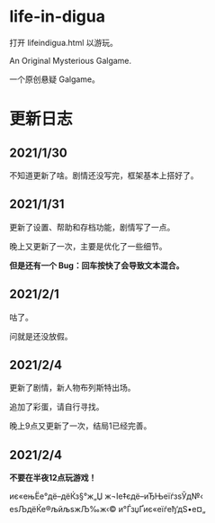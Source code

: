 # life-in-digua

打开 lifeindigua.html 以游玩。

An Original Mysterious Galgame.    

一个原创悬疑 Galgame。

# 更新日志

## 2021/1/30

不知道更新了啥。剧情还没写完，框架基本上搭好了。  

## 2021/1/31

更新了设置、帮助和存档功能，剧情写了一点。   

晚上又更新了一次，主要是优化了一些细节。   

**但是还有一个 Bug：回车按快了会导致文本混合。**

## 2021/2/1   

咕了。   

问就是还没放假。

## 2021/2/4   

更新了剧情，新人物布列斯特出场。   

追加了彩蛋，请自行寻找。   

晚上9点又更新了一次，结局1已经完善。   

## 2021/2/4  

**不要在半夜12点玩游戏！**

иє«ењЁе°дё–дёЌз§°ж„Џ ж¬Іе‡єдё–иЂЊеїѓзѕЎд№‹ еѕЉдёЌе®љйљѕжЉ‰ж‹© и°ЃзџҐиє«еїѓеђ‘дЅ•е¤„
